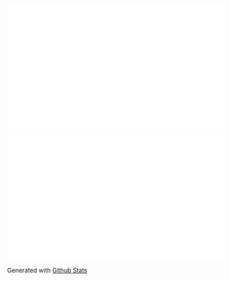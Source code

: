 ![](https://github.com/mattwilkinsonn/github-stats/blob/master/generated/overview.svg)
![](https://github.com/mattwilkinsonn/github-stats/blob/master/generated/languages.svg)

Generated with [Github Stats](https://github.com/jstrieb/github-stats)
